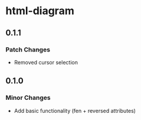 # html-diagram

## 0.1.1

### Patch Changes

- Removed cursor selection

## 0.1.0

### Minor Changes

- Add basic functionality (fen + reversed attributes)
